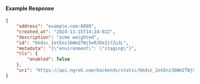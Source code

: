 <!-- Code generated for API Clients. DO NOT EDIT. -->

#### Example Response

```json
{
	"address": "example.com:8080",
	"created_at": "2024-11-15T14:24:02Z",
	"description": "acme weighted",
	"id": "bkdsc_2otEnzJ6Wm2TWj5eRJOeZi7ZuJL",
	"metadata": "{\"environment\": \"staging\"}",
	"tls": {
		"enabled": false
	},
	"uri": "https://api.ngrok.com/backends/static/bkdsc_2otEnzJ6Wm2TWj5eRJOeZi7ZuJL"
}
```
